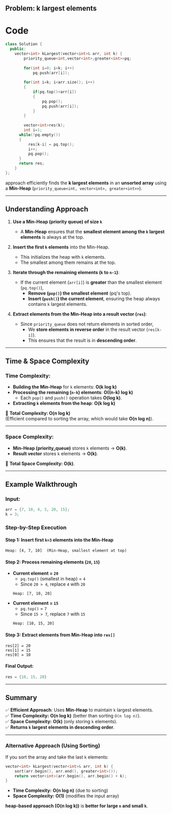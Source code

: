## Problem:  k largest elements


# Code
```c++
class Solution {
  public:
    vector<int> kLargest(vector<int>& arr, int k) {
        priority_queue<int,vector<int>,greater<int>>pq;
        
        for(int i=0; i<k; i++)
            pq.push(arr[i]);
            
        for(int i=k; i<arr.size(); i++)
        {
            if(pq.top()<arr[i])
            {
                pq.pop();
                pq.push(arr[i]);
            }
        }
        
        vector<int>res(k);
        int i=1;
      while(!pq.empty())
      {
          res[k-i] = pq.top();
          i++;
          pq.pop();
      }
      return res;
    }
};

```

 approach efficiently finds the **k largest elements** in an **unsorted array** using a **Min-Heap** (`priority_queue<int, vector<int>, greater<int>>`).

---

## **Understanding Approach**
1. **Use a Min-Heap (priority queue) of size `k`**  
   - A **Min-Heap** ensures that the **smallest element among the `k` largest elements** is always at the top.

2. **Insert the first `k` elements** into the Min-Heap.
   - This initializes the heap with `k` elements.
   - The smallest among them remains at the top.

3. **Iterate through the remaining elements (`k` to `n-1`)**:
   - If the current element (`arr[i]`) is **greater** than the smallest element (`pq.top()`),  
     - **Remove (`pop()`) the smallest element** (pq's top).
     - **Insert (`push()`) the current element**, ensuring the heap always contains `k` largest elements.

4. **Extract elements from the Min-Heap into a result vector (`res`)**:
   - Since `priority_queue` does not return elements in sorted order,  
     - We **store elements in reverse order** in the result vector (`res[k-i]`).
     - This ensures that the result is in **descending order**.

---

## **Time & Space Complexity**
### **Time Complexity:**
- **Building the Min-Heap** for `k` elements: **O(k log k)**
- **Processing the remaining (`n-k`) elements**: **O((n-k) log k)**  
  - Each `pop()` and `push()` operation takes **O(log k)**.
- **Extracting `k` elements from the heap**: **O(k log k)**
  
🔹 **Total Complexity: O(n log k)**  
(Efficient compared to sorting the array, which would take **O(n log n)**).

---

### **Space Complexity:**
- **Min-Heap (priority_queue)** stores `k` elements → **O(k)**.
- **Result vector** stores `k` elements → **O(k)**.
  
🔹 **Total Space Complexity: O(k)**.

---

## **Example Walkthrough**
### **Input:**
```cpp
arr = {7, 10, 4, 3, 20, 15};
k = 3;
```
### **Step-by-Step Execution**
#### **Step 1: Insert first `k=3` elements into the Min-Heap**
```
Heap: [4, 7, 10]  (Min-Heap, smallest element at top)
```
#### **Step 2: Process remaining elements (`20`, `15`)**
- **Current element = `20`**
  - `pq.top()` (smallest in heap) = `4`
  - Since `20 > 4`, replace `4` with `20`
  ```
  Heap: [7, 10, 20]
  ```
- **Current element = `15`**
  - `pq.top()` = `7`
  - Since `15 > 7`, replace `7` with `15`
  ```
  Heap: [10, 15, 20]
  ```

#### **Step 3: Extract elements from Min-Heap into `res[]`**
```
res[2] = 20
res[1] = 15
res[0] = 10
```
#### **Final Output:**
```cpp
res = {10, 15, 20}
```

---

## **Summary**
✅ **Efficient Approach**: Uses **Min-Heap** to maintain `k` largest elements.  
✅ **Time Complexity:** **O(n log k)** (better than sorting `O(n log n)`).  
✅ **Space Complexity:** **O(k)** (only storing `k` elements).  
✅ **Returns `k` largest elements in descending order**.  

---

### **Alternative Approach (Using Sorting)**
If you sort the array and take the last `k` elements:
```cpp
vector<int> kLargest(vector<int>& arr, int k) {
    sort(arr.begin(), arr.end(), greater<int>());
    return vector<int>(arr.begin(), arr.begin() + k);
}
```
- **Time Complexity:** **O(n log n)** (due to sorting)
- **Space Complexity:** **O(1)** (modifies the input array)

 **heap-based approach (O(n log k))** is **better for large `n` and small `k`**. 

